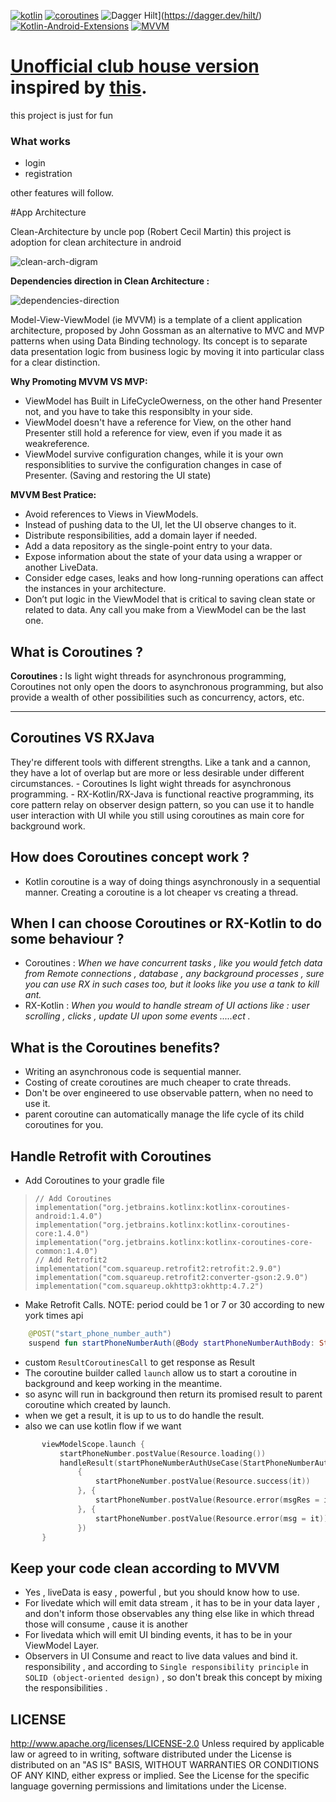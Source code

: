 [![kotlin](https://img.shields.io/badge/Kotlin-1.4.xxx-brightgreen.svg)](https://kotlinlang.org/)  [![coroutines](https://img.shields.io/badge/coroutines-asynchronous-red.svg)](https://kotlinlang.org/docs/reference/coroutines-overview.html)    ![Dagger Hilt](https://img.shields.io/badge/Dagger-2.xx-orange.svg)](https://dagger.dev/hilt/)  [![Kotlin-Android-Extensions ](https://img.shields.io/badge/Kotlin--Android--Extensions-plugin-red.svg)](https://kotlinlang.org/docs/tutorials/android-plugin.html) [![MVVM ](https://img.shields.io/badge/Clean--Code-MVVM-brightgreen.svg)](https://github.com/googlesamples/android-architecture)

# [Unofficial club house version](https://github.com/etman55/android-house) inspired by [this](https://github.com/zhuowei/ClubhouseAPI).

this project is just for fun

### What works
* login
* registration 

other features will follow.

#App Architecture

Clean-Architecture by uncle pop (Robert Cecil Martin)  this project is adoption for clean architecture in android

![clean-arch-digram](https://raw.githubusercontent.com/etman55/android-house/main/readme-images/clean-arch-digram.jpg)

**Dependencies direction in Clean Architecture :**

![dependencies-direction](https://raw.githubusercontent.com/etman55/android-house/main/readme-images/dependencies-direction.png)

Model-View-ViewModel (ie MVVM) is a template of a client application architecture, proposed by John Gossman as an alternative to MVC and MVP patterns when using Data Binding technology. Its concept is to separate data presentation logic from business logic by moving it into particular class for a clear distinction.

**Why Promoting MVVM VS MVP:**
- ViewModel has Built in LifeCycleOwerness, on the other hand Presenter not, and you have to take this responsiblty in your side.
- ViewModel doesn't have a reference for View, on the other hand Presenter still hold a reference for view, even if you made it as weakreference.
- ViewModel survive configuration changes, while it is your own responsiblities to survive the configuration changes in case of Presenter. (Saving and restoring the UI state)

**MVVM Best Pratice:**
- Avoid references to Views in ViewModels.
- Instead of pushing data to the UI, let the UI observe changes to it.
- Distribute responsibilities, add a domain layer if needed.
- Add a data repository as the single-point entry to your data.
- Expose information about the state of your data using a wrapper or another LiveData.
- Consider edge cases, leaks and how long-running operations can affect the instances in your architecture.
- Don’t put logic in the ViewModel that is critical to saving clean state or related to data. Any call you make from a ViewModel can be the last one.


**What is Coroutines ?**
-------------------

 **Coroutines :**
Is light wight threads for asynchronous programming, Coroutines not only open the doors to
asynchronous programming, but also provide a wealth of other possibilities such as concurrency, actors, etc.

----------

**Coroutines VS RXJava**
-------------------
They're different tools with different strengths. Like a tank and a cannon, they have a lot of overlap but are more or less desirable under different circumstances.
        - Coroutines Is light wight threads for asynchronous programming.
        - RX-Kotlin/RX-Java is functional reactive programming, its core pattern relay on
        observer design pattern, so you can use it to handle user interaction with UI while you
        still using coroutines as main core for background work.

**How does Coroutines concept work ?**
------------
 - Kotlin coroutine is a way of doing things asynchronously in a sequential manner. Creating a coroutine is a lot cheaper vs creating a thread.


**When I can choose Coroutines or RX-Kotlin to do some behaviour ?**
--------------------------
 - Coroutines : *When we have concurrent tasks , like you would fetch data from Remote connections
 , database , any background processes , sure you can use RX in such cases too, but it looks like
  you use a tank to kill ant.*
 - RX-Kotlin : *When you would to handle stream of UI actions like : user scrolling , clicks ,
 update UI upon some events .....ect .*


**What is the Coroutines benefits?**
-----------------------------

 - Writing an asynchronous code is sequential manner.
 - Costing of create coroutines are much cheaper to crate threads.
 - Don't be over engineered to use observable pattern, when no need to use it.
 - parent coroutine can automatically manage the life cycle of its child coroutines for you.

**Handle Retrofit with Coroutines**
-----------------------------

 - Add Coroutines to your gradle file

>     // Add Coroutines
>     implementation("org.jetbrains.kotlinx:kotlinx-coroutines-android:1.4.0")
>     implementation("org.jetbrains.kotlinx:kotlinx-coroutines-core:1.4.0")
>     implementation("org.jetbrains.kotlinx:kotlinx-coroutines-core-common:1.4.0")
>     // Add Retrofit2
>     implementation("com.squareup.retrofit2:retrofit:2.9.0")
>     implementation("com.squareup.retrofit2:converter-gson:2.9.0")
>     implementation("com.squareup.okhttp3:okhttp:4.7.2")

 - Make Retrofit Calls. NOTE: period could be 1 or 7 or 30 according to new york times api


```kotlin
    @POST("start_phone_number_auth")
    suspend fun startPhoneNumberAuth(@Body startPhoneNumberAuthBody: StartPhoneNumberAuthBody): Result<BaseResponse>
```
 - custom ```ResultCoroutinesCall``` to get response as Result<T>
 - The coroutine builder called ```launch``` allow us to start a coroutine in background and keep working in the meantime.
 - so async will run in background then return its promised result to parent coroutine which
 created by launch.
 - when we get a result, it is up to us to do handle the result.
 - also we can use kotlin flow if we want



 ```kotlin
        viewModelScope.launch {
            startPhoneNumber.postValue(Resource.loading())
            handleResult(startPhoneNumberAuthUseCase(StartPhoneNumberAuthUseCase.Params(phoneNumber)),
                {
                    startPhoneNumber.postValue(Resource.success(it))
                }, {
                    startPhoneNumber.postValue(Resource.error(msgRes = it))
                }, {
                    startPhoneNumber.postValue(Resource.error(msg = it))
                })
        }
```


**Keep your code clean according to MVVM**
-----------------------------
 - Yes , liveData is easy , powerful , but you should know how to use.
 - For livedate which will emit data stream , it has to be in your
   data layer , and don't inform those observables any thing else like
   in which thread those will consume , cause it is another
 - For livedata which will emit UI binding events, it has to be in your ViewModel Layer.
 - Observers in UI Consume and react to live data values and bind it.
   responsibility , and according to `Single responsibility principle`
  in `SOLID (object-oriented design)` , so don't break this concept by
   mixing the responsibilities .

## LICENSE
 http://www.apache.org/licenses/LICENSE-2.0
Unless required by applicable law or agreed to in writing, software
distributed under the License is distributed on an "AS IS" BASIS,
WITHOUT WARRANTIES OR CONDITIONS OF ANY KIND, either express or implied.
See the License for the specific language governing permissions and
limitations under the License.



